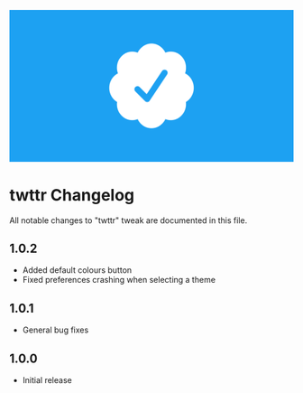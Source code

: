 ![twttr](Repo_Assets/changelog.png)

# twttr Changelog

All notable changes to "twttr" tweak are documented in this file.

## 1.0.2

- Added default colours button
- Fixed preferences crashing when selecting a theme

## 1.0.1

- General bug fixes

## 1.0.0

- Initial release
